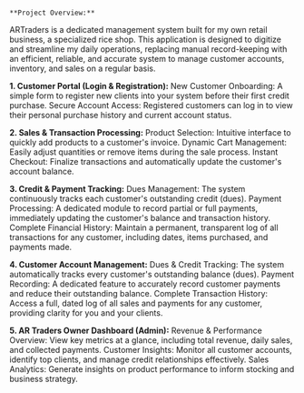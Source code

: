                                                                                                                           **Project Overview:**
                                                                   
ARTraders is a dedicated management system built for my own retail business, a specialized rice shop. 
This application is designed to digitize and streamline my daily operations, replacing manual record-keeping with an efficient, reliable, 
and accurate system to manage customer accounts, inventory, and sales on a regular basis.

**1. Customer Portal (Login & Registration):**
New Customer Onboarding: A simple form to register new clients into your system before their first credit purchase.
Secure Account Access: Registered customers can log in to view their personal purchase history and current account status.

**2. Sales & Transaction Processing:**
Product Selection: Intuitive interface to quickly add products to a customer's invoice.
Dynamic Cart Management: Easily adjust quantities or remove items during the sale process.
Instant Checkout: Finalize transactions and automatically update the customer's account balance.


**3. Credit & Payment Tracking:**
Dues Management: The system continuously tracks each customer's outstanding credit (dues).
Payment Processing: A dedicated module to record partial or full payments, immediately updating the customer's balance and transaction history.
Complete Financial History: Maintain a permanent, transparent log of all transactions for any customer, including dates, items purchased, and payments made.

**4. Customer Account Management:**
Dues & Credit Tracking: The system automatically tracks every customer's outstanding balance (dues).
Payment Recording: A dedicated feature to accurately record customer payments and reduce their outstanding balance.
Complete Transaction History: Access a full, dated log of all sales and payments for any customer, providing clarity for you and your clients.

**5. AR Traders Owner Dashboard (Admin):**
Revenue & Performance Overview: View key metrics at a glance, including total revenue, daily sales, and collected payments.
Customer Insights: Monitor all customer accounts, identify top clients, and manage credit relationships effectively.
Sales Analytics: Generate insights on product performance to inform stocking and business strategy.
